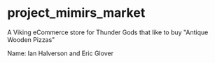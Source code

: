 # project_mimirs_market
A Viking eCommerce store for Thunder Gods that like to buy "Antique Wooden Pizzas"

Name: Ian Halverson and Eric Glover
